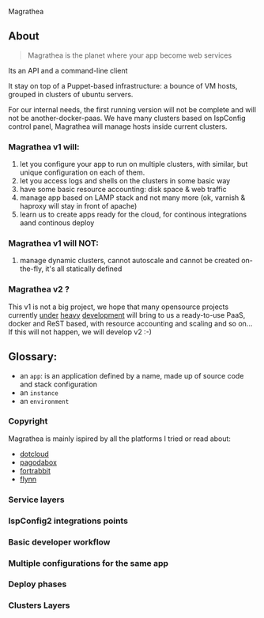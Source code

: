 Magrathea

## About
>Magrathea is the planet where your app become web services

Its an API and a command-line client

It stay on top of a Puppet-based infrastructure: a bounce of VM hosts, grouped in clusters of ubuntu servers.

For our internal needs, the first running version will not be complete and will not be another-docker-paas. We have many clusters based on IspConfig control panel, Magrathea will manage hosts inside current clusters.

### Magrathea v1 will:

1. let you configure your app to run on multiple clusters, with similar, but unique configuration on each of them.
2. let you access logs and shells on the clusters in some basic way
3. have some basic resource accounting: disk space & web traffic
4. manage app based on LAMP stack and not many more (ok, varnish & haproxy will stay in front of apache)
5. learn us to create apps ready for the cloud, for continous integrations aand continous deploy

### Magrathea v1 will NOT:

1. manage dynamic clusters, cannot autoscale and cannot be created on-the-fly, it's all statically defined

### Magrathea v2 ?

This v1 is not a big project, we hope that many opensource projects currently [under](http://flynn.io) [heavy](http://reverbrain.com/cocaine/) [development](https://github.com/unbit/uwsgi.it) will bring to us a ready-to-use PaaS, docker and ReST based, with resource accounting and scaling and so on... If this will not happen, we will develop v2 :-)

## Glossary:

* an `app`: is an application defined by a name, made up of source code and stack configuration
* an `instance`
* an `environment`

### Copyright

Magrathea is mainly ispired by all the platforms I tried or read about:
 * [dotcloud](http://docs.dotcloud.com/firststeps/how-it-works/)
 * [pagodabox](http://help.pagodabox.com/customer/portal/articles/175475)
 * [fortrabbit](http://fortrabbit.com/docs/essentials/platform-overview)
 * [flynn](https://github.com/flynn/flynn-guide/blob/master/ARCHITECTURE.md)

### Service layers

### IspConfig2 integrations points

### Basic developer workflow

### Multiple configurations for the same app

### Deploy phases

### Clusters Layers



